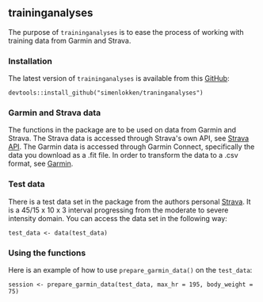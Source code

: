 ## traininganalyses

The purpose of `traininganalyses` is to ease the process of working with training data from Garmin and Strava.

### Installation

The latest version of `traininganalyses` is available from this [GitHub](https://github.com/simenlokken/traininganalyses):

```{r}
devtools::install_github("simenlokken/traninganalyses")
```

### Garmin and Strava data

The functions in the package are to be used on data from Garmin and Strava. The Strava data is accessed through Strava's own API, see [Strava API](https://developers.strava.com/). The Garmin data is accessed through Garmin Connect, specifically the data you download as a .fit file. In order to transform the data to a .csv format, see [Garmin](https://developer.garmin.com/fit/overview/).

### Test data

There is a test data set in the package from the authors personal [Strava](https://www.strava.com/activities/10377984627). It is a 45/15 x 10 x 3 interval progressing from the moderate to severe intensity domain. You can access the data set in the following way:

```{r}
test_data <- data(test_data)
```

### Using the functions

Here is an example of how to use `prepare_garmin_data()` on the `test_data`:

```{r}
session <- prepare_garmin_data(test_data, max_hr = 195, body_weight = 75)
```
